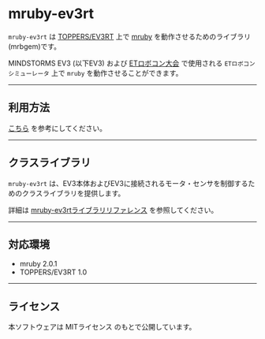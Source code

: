 # mruby-ev3rt

`mruby-ev3rt` は [TOPPERS/EV3RT](https://dev.toppers.jp/trac_user/ev3pf/wiki/WhatsEV3RT) 上で [mruby](https://mruby.org/) を動作させるためのライブラリ(mrbgem)です。

MINDSTORMS EV3 (以下EV3) および [ETロボコン大会](https://www.etrobo.jp/) で使用される `ETロボコンシミューレータ` 上で `mruby` を動作させることができます。

---
## 利用方法

[こちら](http://qiita.com/yamanekko/items/c2adb87031bf38bb8a13) を参考にしてください。

---
## クラスライブラリ

`mruby-ev3rt` は、EV3本体およびEV3に接続されるモータ・センサを制御するためのクラスライブラリを提供します。

詳細は [mruby-ev3rtライブラリリファレンス](doc/README.md) を参照してください。

---
## 対応環境

- mruby 2.0.1
- TOPPERS/EV3RT 1.0

---
## ライセンス

本ソフトウェアは MITライセンス のもとで公開しています。
